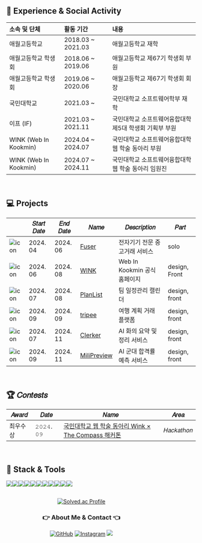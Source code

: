 ## 🏫 Experience & Social Activity

<div align='left'>

<table style="width: auto; table-layout: auto;">
  <thead>
    <tr>
      <th align="left">소속 및 단체</th>
      <th align="left">활동 기간</th>
      <th align="left">내용</th>
    </tr>
  </thead>
  <tbody>
    <tr>
      <td align="left">애월고등학교</td>
      <td align="left">2018.03 ~ 2021.03</td>
      <td align="left">애월고등학교 재학</td>
    </tr>
    <tr>
      <td align="left">애월고등학교 학생회</td>
      <td align="left">2018.06 ~ 2019.06</td>
      <td align="left">애월고등학교 제67기 학생회 부원</td>
    </tr>
    <tr>
      <td align="left">애월고등학교 학생회</td>
      <td align="left">2019.06 ~ 2020.06</td>
      <td align="left">애월고등학교 제67기 학생회 회장</td>
    </tr>
    <tr>
      <td align="left">국민대학교</td>
      <td align="left">2021.03 ~</td>
      <td align="left">국민대학교 소프트웨어학부 재학</td>
    </tr>
    <tr>
      <td align="left">이프 (IF)</td>
      <td align="left">2021.03 ~ 2021.11</td>
      <td align="left">국민대학교 소프트웨어융합대학 제5대 학생회 기획부 부원</td>
    </tr>
    <tr>
      <td align="left">WINK (Web In Kookmin)</td>
      <td align="left">2024.04 ~ 2024.07</td>
      <td align="left">국민대학교 소프트웨어융합대학 웹 학술 동아리 부원</td>
    </tr>
    <tr>
      <td align="left">WINK (Web In Kookmin)</td>
      <td align="left">2024.07 ~ 2024.11</td>
      <td align="left">국민대학교 소프트웨어융합대학 웹 학술 동아리 임원진</td>
    </tr>
  </tbody>
</table>

</div>

<br/>

## 💻 Projects

<div align='left'>

|                                                                 | 𝑆𝑡𝑎𝑟𝑡 𝐷𝑎𝑡𝑒 | 𝐸𝑛𝑑 𝐷𝑎𝑡𝑒 | 𝑁𝑎𝑚𝑒                                                          | 𝐷𝑒𝑠𝑐𝑟𝑖𝑝𝑡𝑖𝑜𝑛 | 𝑃𝑎𝑟𝑡 |
|-----------------------------------------------------------------|---------------------|-----------------|-------------------------------------------------------------------|------------------------|---------------------|
| ![icon](https://avatars.githubusercontent.com/u/183178341?s=32)  | 2024. 04      | 2024. 06  | [Fuser](https://github.com/pkm021118/Fuser)          | 전자기기 전문 중고거래 서비스        | solo            |
| ![icon](https://avatars.githubusercontent.com/u/69004745?s=32)  | 2024. 06      | 2024. 08  | [WINK](https://github.com/KMU-WINK/wink-official)               | Web In Kookmin 공식 홈페이지       | design, Front            |
| ![icon](https://avatars.githubusercontent.com/u/175736742?s=200&v=4)  | 2024. 07      | 2024. 08  | [PlanList](https://github.com/2024-WINK-Project-PlanList) | 팀 일정관리 캘린더     | design, front            |
| ![icon](https://avatars.githubusercontent.com/u/165166771?s=32) | 2024. 09     | 2024. 09  | [tripee](https://github.com/Winkathon-Tripee)                           | 여행 계획 거래 플랫폼 | design, front            | 
| ![icon](https://ifh.cc/v-9LWaxB) | 2024. 07      | 2024. 11  | [Clerker](https://github.com/D-X-W-Clerker)                        | AI 화의 요약 및 정리 서비스       | design, front            | 
| ![icon](https://avatars.githubusercontent.com/u/141645883?s=32) | 2024. 09      | 2024. 11  | [MiliPreview](https://github.com/orgs/kmu-alphabeta)                        | AI 군대 합격률 예측 서비스       | design, front            | 


</div>

<br/>

## 🏆 𝐶𝑜𝑛𝑡𝑒𝑠𝑡𝑠
| 𝐴𝑤𝑎𝑟𝑑 | 𝐷𝑎𝑡𝑒       | 𝑁𝑎𝑚𝑒                                            | 𝐴𝑟𝑒𝑎               |
|------------|----------------|-----------------------------------------------------|------------------------|
| 최우수상          | 𝟸𝟶𝟸𝟺. 𝟶𝟿 | [국민대학교 웹 학술 동아리 Wink × The Compass 해커톤](https://github.com/Winkathon-Tripee) | 𝐻𝑎𝑐𝑘𝑎𝑡ℎ𝑜𝑛      |

<br/>

## 🔨 Stack & Tools
<div style="display:flex; flex-direction:row;" align='center'>
    <img src="https://img.shields.io/badge/JavaScript-F7DF1E?style=for-the-badge&logo=JavaScript&logoColor=white"/>
    <img src="https://img.shields.io/badge/TypeScript-3178C6?style=for-the-badge&logo=TypeScript&logoColor=white"/>
    <img src="https://img.shields.io/badge/React-61DAFB?style=for-the-badge&logo=React&logoColor=black"/>
    <img src="https://img.shields.io/badge/HTML5-E34F26?style=for-the-badge&logo=HTML5&logoColor=white"/>
    <img src="https://img.shields.io/badge/CSS3-1572B6?style=for-the-badge&logo=CSS3&logoColor=white"/>
    <img src="https://img.shields.io/badge/Python-3776AB?style=for-the-badge&logo=Python&logoColor=white"/>
<div>
<div style="display:flex; flex-direction:row;" align='center'>
    <img src="https://img.shields.io/badge/Java-007396?style=for-the-badge&logo=Java&logoColor=white"/>
    <img src="https://img.shields.io/badge/Flutter-02569B?style=for-the-badge&logo=flutter&logoColor=white"/>
    <img src="https://img.shields.io/badge/Visual Studio Code-007ACC?style=for-the-badge&logo=Visual Studio Code&logoColor=white"/>
    <img src="https://img.shields.io/badge/Android Studio-3DDC84?style=for-the-badge&logo=Android Studio&logoColor=white"/>
    <img src="https://img.shields.io/badge/WebStorm-000000?style=for-the-badge&logo=WebStorm&logoColor=white"/>
</div>

<br/>

<div align='center'>

[![Solved.ac Profile](http://mazassumnida.wtf/api/v2/generate_badge?boj=pkm021118)](https://solved.ac/pkm021118/)

</div>

<h3 align='center'>👉 About Me & Contact 👈</h3>
<div align='center'>
  <a href="https://github.com/pkm021118"><img alt="GitHub" src ="https://img.shields.io/badge/GitHub-181717?style=flat-square&logo=GitHub&logoColor=white"/></a>
  <a href="https://www.instagram.com/p_rjsals/"><img alt="Instagram" src="https://img.shields.io/badge/Instagram-E4405F?style=flat-square&logo=Instagram&logoColor=white"/></a>
  <a href="mailto:pkm021117@gmail.com"><img src="https://img.shields.io/badge/Gmail-E34F26?style=flat-square&logo=Gmail&logoColor=white&link=mailto:heegun46900@gmail.com"/></a>
</div>

<br/><br>
